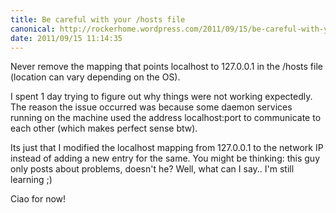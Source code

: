 ```yaml
---
title: Be careful with your /hosts file
canonical: http://rockerhome.wordpress.com/2011/09/15/be-careful-with-your/
date: 2011/09/15 11:14:35
---
```

Never remove the mapping that points localhost to 127.0.0.1 in the /hosts file (location can vary depending on the OS).<span class="more" />

I spent 1 day trying to figure out why things were not working expectedly. The reason the issue occurred was because some daemon services running on the machine used the address localhost:port to communicate to each other (which makes perfect sense btw).

Its just that I modified the localhost mapping from 127.0.0.1 to the network IP instead of adding a new entry for the same. You might be thinking: this guy only posts about problems, doesn't he? Well, what can I say.. I'm still learning ;) 

Ciao for now!